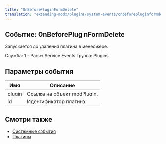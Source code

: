 ```yaml
---
title: "OnBeforePluginFormDelete"
translation: "extending-modx/plugins/system-events/onbeforepluginformdelete"
---
```


## Событие: OnBeforePluginFormDelete

Запускается до удаления плагина в менеджере.

Служба: 1 - Parser Service Events
Группа: Plugins

## Параметры события

| Имя    | Описание                    |
| ------ | --------------------------- |
| plugin | Ссылка на объект modPlugin. |
| id     | Идентификатор плагина.      |

## Смотри также

- [Системные события](extending-modx/plugins/system-events "Системные события")
- [Плагины](extending-modx/plugins "Плагины")
